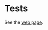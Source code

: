 # Tests

See the [web page](https://micro-os-plus.github.io/utils-lists-xpack/html/md_website_pages_testing.html).
